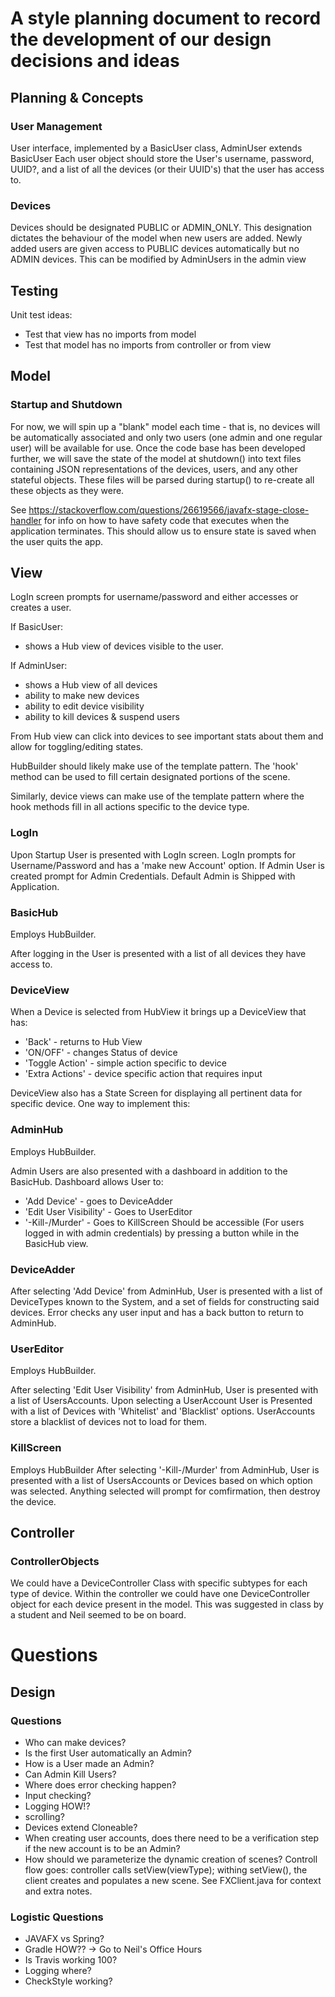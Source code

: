 # A style planning document to record the development of our design decisions and ideas

## Planning & Concepts

### User Management 
User interface, implemented by a BasicUser class, AdminUser extends BasicUser
Each user object should store the User's username, password, UUID?, and a list of all the devices (or their UUID's) that the user has access to.

### Devices
Devices should be designated PUBLIC or ADMIN_ONLY. This designation dictates the behaviour of the model when new users are added. Newly added users
are given access to PUBLIC devices automatically but no ADMIN devices. This can be modified by AdminUsers in the admin view

## Testing

Unit test ideas:
* Test that view has no imports from model
* Test that model has no imports from controller or from view

## Model 

### Startup and Shutdown
For now, we will spin up a "blank" model each time - that is, no devices will be automatically associated and only two users (one admin and one regular user) will be available for use. Once the code base has been developed further, we will save the state of the model at shutdown() into text files containing JSON representations of the devices, users, and any other stateful objects. These files will be parsed during startup() to re-create all these objects as they were.

See https://stackoverflow.com/questions/26619566/javafx-stage-close-handler for info on how to have safety code that executes when the application terminates. This should allow us to ensure state is saved when the user quits the app. 

## View
LogIn screen prompts for username/password and either accesses or creates a user.

If BasicUser:
* shows a Hub view of devices visible to the user.

If AdminUser:
* shows a Hub view of all devices
* ability to make new devices
* ability to edit device visibility
* ability to kill devices & suspend users

From Hub view can click into devices to see important stats about them and allow for toggling/editing states.

HubBuilder should likely make use of the template pattern. The 'hook' method can be used to fill certain designated portions of the scene.

Similarly, device views can make use of the template pattern where the hook methods fill in all actions specific to the device type.

### LogIn
Upon Startup User is presented with LogIn screen. LogIn prompts for Username/Password and has a 'make new Account' option. If Admin User is created prompt for Admin Credentials. Default Admin is Shipped with Application.

### BasicHub
Employs HubBuilder.

After logging in the User is presented with a list of all devices they have access to.

### DeviceView
When a Device is selected from HubView it brings up a DeviceView that has:
* 'Back' - returns to Hub View
* 'ON/OFF' - changes Status of device
* 'Toggle Action' - simple action specific to device
* 'Extra Actions' - device specific action that requires input

DeviceView also has a State Screen for displaying all pertinent data for specific device.
One way to implement this: 

### AdminHub
Employs HubBuilder.

Admin Users are also presented with a dashboard in addition to the BasicHub.
Dashboard allows User to:
* 'Add Device' - goes to DeviceAdder
* 'Edit User Visibility' - Goes to UserEditor
* '-Kill-/Murder' - Goes to KillScreen
Should be accessible (For users logged in with admin credentials) by pressing a button while in the BasicHub view.

### DeviceAdder
After selecting 'Add Device' from AdminHub, User is presented with a list of DeviceTypes known to the System, and a set of fields for constructing said devices. Error checks any user input and has a back button to return to AdminHub.

### UserEditor
Employs HubBuilder.

After selecting 'Edit User Visibility' from AdminHub, User is presented with a list of UsersAccounts. Upon selecting a UserAccount User is Presented with a list of Devices with 'Whitelist' and 'Blacklist' options. UserAccounts store a blacklist of devices not to load for them.

### KillScreen
Employs HubBuilder
After selecting '-Kill-/Murder' from AdminHub, User is presented with a list of UsersAccounts or Devices based on which option was selected. Anything selected will prompt for comfirmation, then destroy the device.

## Controller

### ControllerObjects
We could have a DeviceController Class with specific subtypes for each type of device. Within the controller we could have one DeviceController object for each device present in the model. This was suggested in class by a student and Neil seemed to be on board.

# Questions

## Design

### Questions
* Who can make devices?
* Is the first User automatically an Admin?
* How is a User made an Admin?
* Can Admin Kill Users?
* Where does error checking happen?
* Input checking?
* Logging HOW!?
* scrolling?
* Devices extend Cloneable?
* When creating user accounts, does there need to be a verification step if the new account is to be an Admin?
* How should we parameterize the dynamic creation of scenes? Controll flow goes: controller calls setView(viewType); withing setView(), the client creates and populates a new scene. See FXClient.java for context and extra notes.

### Logistic Questions
* JAVAFX vs Spring?
* Gradle HOW?? -> Go to Neil's Office Hours
* Is Travis working 100?
* Logging where?
* CheckStyle working?